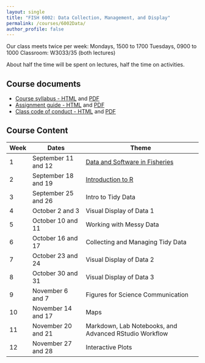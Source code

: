 ```yaml
---
layout: single
title: "FISH 6002: Data Collection, Management, and Display"
permalink: /courses/6002Data/
author_profile: false
---
```


Our class meets twice per week:
Mondays, 1500 to 1700
Tuesdays, 0900 to 1000
Classroom: W3033/35 (both lectures)

About half the time will be spent on lectures, half the time on activities.

## Course documents 

- [Course syllabus - HTML](/courses/6002Data/6002Syllabus/) and [PDF](/assets/images/FISH_6002_Syllabus.pdf)
- [Assignment guide - HTML](/courses/6002Data/6002Assignmentguide/) and [PDF](/assets/images/FISH_6002_Assignment_guide.pdf)
- [Class code of conduct - HTML](/courses/coursesCodeofConduct/) and [PDF](/assets/images/FISHCodeofConduct.pdf)

## Course Content

| **Week**  | **Dates**  | **Theme**  | 
|-----------|------------|-------------|
| 1         | September 11 and 12      | [Data and Software in Fisheries](/courses/6002Data/6002Week1/)|
|2| September 18 and 19 | [Introduction to R](/courses/6002Data/6002Week2/) |
|3| September 25 and 26 | Intro to Tidy Data |
|4| October 2 and 3 | Visual Display of Data 1 |
|5| October 10 and 11 | Working with Messy Data |
|6| October 16 and 17 | Collecting and Managing Tidy Data |
|7| October 23 and 24 | Visual Display of Data 2 |
|8| October 30 and 31| Visual Display of Data 3 |
|9| November 6 and 7| Figures for Science Communication |
|10| November 14 and 17 | Maps |
|11| November 20 and 21 | Markdown, Lab Notebooks, and Advanced RStudio Workflow |
|12| November 27 and 28| Interactive Plots |
